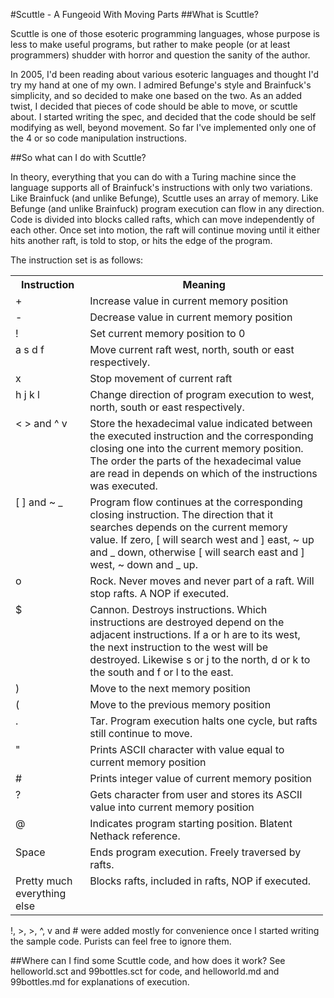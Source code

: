 #Scuttle - A Fungeoid With Moving Parts
##What is Scuttle?

Scuttle is one of those esoteric programming languages, whose purpose is less to make useful programs, but rather to make people (or at least programmers) shudder with horror and question the sanity of the author.

In 2005, I'd been reading about various esoteric languages and thought I'd try my hand at one of my own. I admired Befunge's style and Brainfuck's simplicity, and so decided to make one based on the two. As an added twist, I decided that pieces of code should be able to move, or scuttle about. I started writing the spec, and decided that the code should be self modifying as well, beyond movement. So far I've implemented only one of the 4 or so code manipulation instructions.

##So what can I do with Scuttle?

In theory, everything that you can do with a Turing machine since the language supports all of Brainfuck's instructions with only two variations. Like Brainfuck (and unlike Befunge), Scuttle uses an array of memory. Like Befunge (and unlike Brainfuck) program execution can flow in any direction. Code is divided into blocks called rafts, which can move independently of each other. Once set into motion, the raft will continue moving until it either hits another raft, is told to stop, or hits the edge of the program.

The instruction set is as follows:
<table style="width: 500px">
		<tr><th>Instruction</th><th>Meaning</th></tr>
		<tr><td valign="top">+</td><td valign="top">Increase value in current memory position</td></tr>
		<tr><td valign="top">-</td><td valign="top">Decrease value in current memory position</td></tr>
		<tr><td valign="top">!</td><td valign="top">Set current memory position to 0</td></tr>
		<tr><td valign="top">a s d f</td><td valign="top">Move current raft west, north, south or east respectively.</td></tr>
		<tr><td valign="top">x</td><td valign="top">Stop movement of current raft</td></tr>
		<tr><td valign="top">h j k l</td><td valign="top">Change direction of program execution to west, north, south or east respectively.</td></tr>
		<tr><td valign="top">&lt; &gt; and ^ v</td><td valign="top">Store the hexadecimal value indicated between the executed instruction and the corresponding closing one into the current memory position. The order the parts of the hexadecimal value are read in depends on which of the instructions was executed.</td></tr>
		<tr><td valign="top">[ ] and ~ _</td><td valign="top">Program flow continues at the corresponding closing instruction. The direction that it searches depends on the current memory value. If zero, [ will search west and ] east, ~ up and _ down, otherwise [ will search east and ] west, ~ down and _ up.</td></tr>
		<tr><td valign="top">o</td><td valign="top">Rock. Never moves and never part of a raft. Will stop rafts. A NOP if executed.</td></tr>
		<tr><td valign="top">$</td><td valign="top">Cannon. Destroys instructions. Which instructions are destroyed depend on the adjacent instructions. If a or h are to its west, the next instruction to the west will be destroyed. Likewise s or j to the north, d or k to the south and f or l to the east.</td></tr>
		<tr><td valign="top">)</td><td valign="top">Move to the next memory position</td></tr>
		<tr><td valign="top">(</td><td valign="top">Move to the previous memory position</td></tr>
		<tr><td valign="top">.</td><td valign="top">Tar. Program execution halts one cycle, but rafts still continue to move.</td></tr>
		<tr><td valign="top">"</td><td valign="top">Prints ASCII character with value equal to current memory position</td</tr>
		<tr><td valign="top">#</td><td valign="top">Prints integer value of current memory position</td></tr>
		<tr><td valign="top">?</td><td valign="top">Gets character from user and stores its ASCII value into current memory position</td></tr>
		<tr><td valign="top">@</td><td valign="top">Indicates program starting position. Blatent Nethack reference.</td></tr>
		<tr><td valign="top">Space</td><td valign="top">Ends program execution. Freely traversed by rafts.</td></tr>
		<tr><td valign="top">Pretty much everything else</td><td valign="top">Blocks rafts, included in rafts, NOP if executed.</td></tr>
	</table>

!, >, >, ^, v and # were added mostly for convenience once I started writing the sample code. Purists can feel free to ignore them.

##Where can I find some Scuttle code, and how does it work?
See helloworld.sct and 99bottles.sct for code, and helloworld.md and 99bottles.md for explanations of execution.